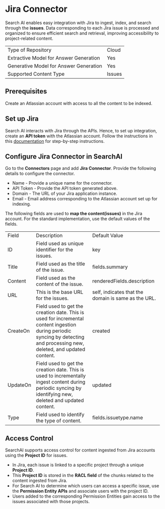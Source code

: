 # Jira Connector

Search AI enables easy integration with Jira to ingest, index, and search through the **issues**. Data corresponding to each Jira issue is processed and organized to ensure efficient search and retrieval, improving accessibility to project-related content.

<table>
  <tr>
   <td>Type of Repository 

   </td>
   <td>Cloud

   </td>
  </tr>
  <tr>
   <td>Extractive Model for Answer Generation

   </td>
   <td>Yes

   </td>
  </tr>
  <tr>
   <td>Generative Model for Answer Generation

   </td>
   <td>Yes

   </td>
  </tr>
  <tr>
   <td>Supported Content Type
   </td>
   <td>Issues

   </td>
  </tr>
</table>

## Prerequisites

Create an Atlassian account with access to all the content to be indexed. 

## Set up Jira

Search AI interacts with Jira through the APIs. Hence, to set up integration, create an **API token** with the Atlassian account. Follow the instructions in this [documentation](https://support.atlassian.com/atlassian-account/docs/manage-api-tokens-for-your-atlassian-account/) for step-by-step instructions. 

## Configure Jira Connector in SearchAI 

Go to the **Connectors** page and add **Jira Connector**. Provide the following details to configure the connector. 

* Name - Provide a unique name for the connector.  
* API Token - Provide the API token generated above. 
* Domain - The URL of your Jira application instance. 
* Email - Email address corresponding to the Atlassian account set up for indexing. 

The following fields are used to **map the content(issues)** in the Jira account. For the standard implementation, use the default values of the fields. 


<table>
  <tr>
   <td>Field 
   </td>
   <td>Description
   </td>
   <td>Default Value
   </td>
  </tr>
  <tr>
   <td>ID 
   </td>
   <td>Field used as unique identifier for the issues.
   </td>
   <td>key
   </td>
  </tr>
  <tr>
   <td>Title 
   </td>
   <td>Field used as the title of the issue.
   </td>
   <td>fields.summary
   </td>
  </tr>
  <tr>
   <td>Content 
   </td>
   <td>Field used as the content of the issue.
   </td>
   <td>renderedFields.description
   </td>
  </tr>
  <tr>
   <td>URL 
   </td>
   <td>This is the base URL for the issues.
   </td>
   <td>self, indicates that the domain is same as the URL. 
   </td>
  </tr>
  <tr>
   <td>CreateOn 
   </td>
   <td>Field used to get the creation date. This is used for incremental content ingestion during periodic syncing by detecting and processing new, deleted, and updated content.
   </td>
   <td>created			
   </td>
  </tr>
  <tr>
   <td>UpdateOn 
   </td>
   <td>Field used to get the creation date. This is used to incrementally ingest content during periodic syncing by identifying new, deleted and updated content.
   </td>
   <td>updated
   </td>
  </tr>
  <tr>
   <td>Type 
   </td>
   <td>Field used to identify the type of content.
   </td>
   <td>fields.issuetype.name
   </td>
  </tr>
</table>


## Access Control

SearchAI supports access control for content ingested from Jira accounts using the **Project ID** for issues.

* In Jira, each issue is linked to a specific project through a unique **Project ID**.
* This **Project ID** is stored in the **RACL field** of the chunks related to the content ingested from Jira.
* For Search AI to determine which users can access a specific issue, use the **Permission Entity APIs** and associate users with the project ID.
* Users added to the corresponding Permission Entities gain access to the issues associated with those projects.

